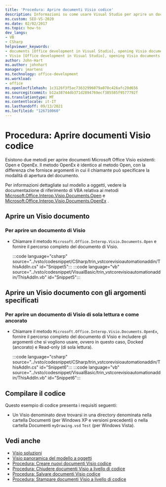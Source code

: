 ```yaml
---
title: 'Procedura: Aprire documenti Visio codice'
description: Informazioni su come usare Visual Studio per aprire un documento Visio a livello di codice con i metodi Open o OpenEx.
ms.custom: SEO-VS-2020
ms.date: 02/02/2017
ms.topic: how-to
dev_langs:
- VB
- CSharp
helpviewer_keywords:
- documents [Office development in Visual Studio], opening Visio documents
- Visio [Office development in Visual Studio], opening Visio documents
author: John-Hart
ms.author: johnhart
manager: jmartens
ms.technology: office-development
ms.workload:
- office
ms.openlocfilehash: 1c3126f3f5ac73632996079a070c426afc20d656
ms.sourcegitcommit: b12a38744db371d2894769ecf305585f9577792f
ms.translationtype: MT
ms.contentlocale: it-IT
ms.lasthandoff: 09/13/2021
ms.locfileid: "126710060"
---
```

# <a name="how-to-programmatically-open-visio-documents"></a>Procedura: Aprire documenti Visio codice
  Esistono due metodi per aprire documenti Microsoft Office Visio esistenti: Open e OpenEx. Il metodo OpenEx è identico al metodo Open, con la differenza che fornisce argomenti in cui il chiamante può specificare la modalità di apertura del documento.

 Per informazioni dettagliate sul modello a oggetti, vedere la documentazione di riferimento di VBA relativa ai metodi [Microsoft.Office.Interop.Visio.Documents.Open](/office/vba/api/Visio.Documents.Open) e [Microsoft.Office.Interop.Visio.Documents.OpenEx](/office/vba/api/Visio.Documents.OpenEx) .

## <a name="open-a-visio-document"></a>Aprire un Visio documento

### <a name="to-open-a-visio-document"></a>Per aprire un documento di Visio

- Chiamare il metodo `Microsoft.Office.Interop.Visio.Documents.Open` e fornire il percorso completo del documento di Visio.

     :::code language="csharp" source="../vsto/codesnippet/CSharp/trin_vstcorevisioautomationaddin/ThisAddIn.cs" id="Snippet5":::
     :::code language="vb" source="../vsto/codesnippet/VisualBasic/trin_vstcorevisioautomationaddin/ThisAddIn.vb" id="Snippet5":::

## <a name="open-a-visio-document-with-specified-arguments"></a>Aprire un Visio documento con gli argomenti specificati

### <a name="to-open-a-visio-document-as-read-only-and-docked"></a>Per aprire un documento di Visio di sola lettura e come ancorato

- Chiamare il metodo `Microsoft.Office.Interop.Visio.Documents.OpenEx`, fornire il percorso completo del documento di Visio e includere gli argomenti che si vogliono usare, ovvero in questo caso, Docked (ancorato) e Read-only (di sola lettura).

     :::code language="csharp" source="../vsto/codesnippet/CSharp/trin_vstcorevisioautomationaddin/ThisAddIn.cs" id="Snippet6":::
     :::code language="vb" source="../vsto/codesnippet/VisualBasic/trin_vstcorevisioautomationaddin/ThisAddIn.vb" id="Snippet6":::

## <a name="compile-the-code"></a>Compilare il codice
 Questo esempio di codice presenta i requisiti seguenti:

- Un Visio denominato deve trovarsi in una directory denominata nella cartella Documenti (per Windows XP e versioni precedenti) o nella cartella Documenti `myDrawing.vsd` `Test` (per Windows Vista).  

## <a name="see-also"></a>Vedi anche
- [Visio soluzioni](../vsto/visio-solutions.md)
- [Visio panoramica del modello a oggetti](../vsto/visio-object-model-overview.md)
- [Procedura: Creare nuovi documenti Visio codice](../vsto/how-to-programmatically-create-new-visio-documents.md)
- [Procedura: Chiudere documenti Visio a livello di codice](../vsto/how-to-programmatically-close-visio-documents.md)
- [Procedura: Salvare documenti Visio codice](../vsto/how-to-programmatically-save-visio-documents.md)
- [Procedura: Stampare documenti Visio a livello di codice](../vsto/how-to-programmatically-print-visio-documents.md)
